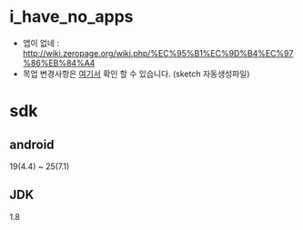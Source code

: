 # i_have_no_apps
* 앱이 없네 : http://wiki.zeropage.org/wiki.php/%EC%95%B1%EC%9D%B4%EC%97%86%EB%84%A4
* 목업 변경사항은 [여기서](sketch-files/zapp-proto-boards.md) 확인 할 수 있습니다. (sketch 자동생성파일)

# sdk
## android
19(4.4) ~ 25(7.1)

## JDK
1.8